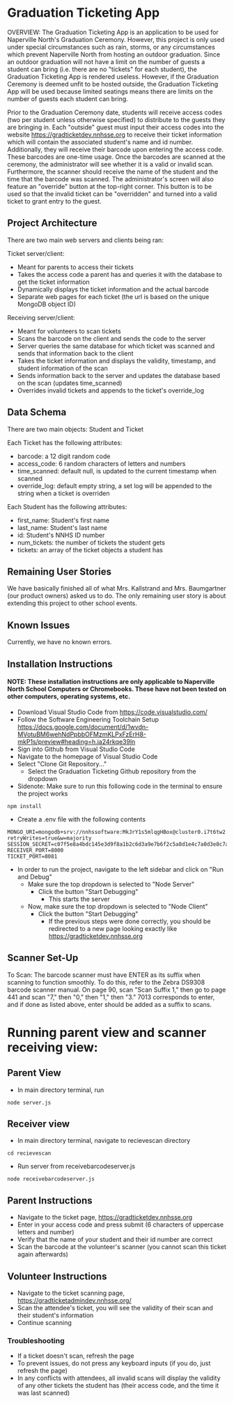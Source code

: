 # Graduation Ticketing App
OVERVIEW: The Graduation Ticketing App is an application to be used for Naperville North's Graduation Ceremony. However, this project is only used under special circumstances such as rain, storms, or any circumstances which prevent Naperville North from hosting an outdoor graduation. Since an outdoor graduation will not have a limit on the number of guests a student can bring (i.e. there are no "tickets" for each student), the Graduation Ticketing App is rendered useless. However, if the Graduation Ceremony is deemed unfit to be hosted outside, the Graduation Ticketing App will be used because limited seatings means there are limits on the number of guests each student can bring.

Prior to the Graduation Ceremony date, students will receive access codes (two per student unless otherwise specified) to distribute to the guests they are bringing in. Each "outside" guest must input their access codes into the website https://gradticketdev.nnhsse.org to receive their ticket information which will contain the associated student's name and id number. Additionally, they will receive their barcode upon entering the access code. These barcodes are one-time usage. Once the barcodes are scanned at the ceremony, the administrator will see whether it is a valid or invalid scan. Furthermore, the scanner should receive the name of the student and the time that the barcode was scanned. The administrator's screen will also feature an "override" button at the top-right corner. This button is to be used so that the invalid ticket can be "overridden" and turned into a valid ticket to grant entry to the guest.

## Project Architecture
There are two main web servers and clients being ran:

Ticket server/client:
- Meant for parents to access their tickets
- Takes the access code a parent has and queries it with the database to get the ticket information
- Dynamically displays the ticket information and the actual barcode
- Separate web pages for each ticket (the url is based on the unique MongoDB object ID)

Receiving server/client:
- Meant for volunteers to scan tickets
- Scans the barcode on the client and sends the code to the server
- Server queries the same database for which ticket was scanned and sends that information back to the client
- Takes the ticket information and displays the validity, timestamp, and student information of the scan
- Sends information back to the server and updates the database based on the scan (updates time_scanned)
- Overrides invalid tickets and appends to the ticket's override_log

## Data Schema
There are two main objects: Student and Ticket

Each Ticket has the following attributes: 
- barcode: a 12 digit random code
- access_code: 6 random characters of letters and numbers
- time_scanned: default null, is updated to the current timestamp when scanned
- override_log: default empty string, a set log will be appended to the string when a ticket is overriden

Each Student has the following attributes:
- first_name: Student's first name
- last_name: Student's last name
- id: Student's NNHS ID number
- num_tickets: the number of tickets the student gets
- tickets: an array of the ticket objects a student has

## Remaining User Stories
We have basically finished all of what Mrs. Kallstrand and Mrs. Baumgartner (our product owners) asked us to do. The only remaining user story is about extending this project to other school events.

## Known Issues
Currently, we have no known errors.


## Installation Instructions
#### NOTE: These installation instructions are only applicable to Naperville North School Computers or Chromebooks. These have not been tested on other computers, operating systems, etc.

- Download Visual Studio Code from https://code.visualstudio.com/
- Follow the Software Engineering Toolchain Setup https://docs.google.com/document/d/1wvdn-MVotuBM6wehNdPpbbOFMzmKLPxFzErH8-mkP1s/preview#heading=h.ja24rkqe39ln
- Sign into Github from Visual Studio Code
- Navigate to the homepage of Visual Studio Code
- Select "Clone Git Repository..."
   - Select the Graduation Ticketing Github repository from the dropdown
- Sidenote: Make sure to run this following code in the terminal to ensure the project works
```
npm install
```

- Create a .env file with the following contents
```
MONGO_URI=mongodb+srv://nnhssoftware:MkJrY1s5mlqgHBox@cluster0.i7t6tw2.mongodb.net/?retryWrites=true&w=majority
SESSION_SECRET=c07f5e8a4bdc145e3d9f8a1b2c6d3a9e7b6f2c5a8d1e4c7a0d3e8c7a4b0d5
RECEIVER_PORT=8000
TICKET_PORT=8081
```
- In order to run the project, navigate to the left sidebar and click on "Run and Debug"
   - Make sure the top dropdown is selected to "Node Server"
     - Click the button "Start Debugging"
       - This starts the server
   - Now, make sure the top dropdown is selected to "Node Client"
     - Click the button "Start Debugging"
       - If the previous steps were done correctly, you should be redirected to a new page looking exactly like https://gradticketdev.nnhsse.org


## Scanner Set-Up
To Scan: The barcode scanner must have ENTER as its suffix when scanning to function smoothly. To do this, refer to the Zebra DS9308 barcode scanner manual. On page 90, scan "Scan Suffix 1," then go to page 441 and scan "7," then "0," then "1," then "3." 7013 corresponds to enter, and if done as listed above, enter should be added as a suffix to scans. 


# Running parent view and scanner receiving view:

## Parent View
- In main directory terminal, run 
```
node server.js
```

## Receiver view
- In main directory terminal, navigate to recievescan directory
```
cd recievescan
```
- Run server from receivebarcodeserver.js
```
node receivebarcodeserver.js
```

## Parent Instructions

- Navigate to the ticket page, https://gradticketdev.nnhsse.org
- Enter in your access code and press submit (6 characters of uppercase letters and number)
- Verify that the name of your student and their id number are correct
- Scan the barcode at the volunteer's scanner (you cannot scan this ticket again afterwards)

## Volunteer Instructions

- Navigate to the ticket scanning page, https://gradticketadmindev.nnhsse.org/
- Scan the attendee's ticket, you will see the validity of their scan and their student's information
- Continue scanning

### Troubleshooting

- If a ticket doesn't scan, refresh the page
- To prevent issues, do not press any keyboard inputs (if you do, just refresh the page)
- In any conflicts with attendees, all invalid scans will display the validity of any other tickets the student has (their access code, and the time it was last scanned)
